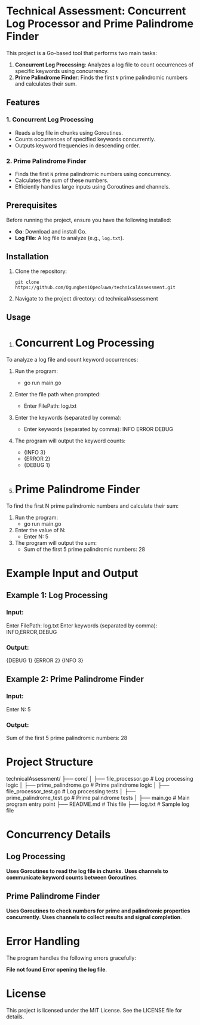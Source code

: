 # Technical Assessment: Concurrent Log Processor and Prime Palindrome Finder

This project is a Go-based tool that performs two main tasks:

1. **Concurrent Log Processing**: Analyzes a log file to count occurrences of specific keywords using concurrency.
2. **Prime Palindrome Finder**: Finds the first `N` prime palindromic numbers and calculates their sum.

## Features

### 1. Concurrent Log Processing

- Reads a log file in chunks using Goroutines.
- Counts occurrences of specified keywords concurrently.
- Outputs keyword frequencies in descending order.

### 2. Prime Palindrome Finder

- Finds the first `N` prime palindromic numbers using concurrency.
- Calculates the sum of these numbers.
- Efficiently handles large inputs using Goroutines and channels.

## Prerequisites

Before running the project, ensure you have the following installed:

- **Go**: Download and install Go.
- **Log File**: A log file to analyze (e.g., `log.txt`).

## Installation

1. Clone the repository:

   ```
   git clone https://github.com/OgungbeniOpeoluwa/technicalAssessment.git
   ```

2. Navigate to the project directory:
   cd technicalAssessment

## Usage

1. # Concurrent Log Processing

To analyze a log file and count keyword occurrences:

1. Run the program:
   - go run main.go
2. Enter the file path when prompted:
   - Enter FilePath: log.txt
3. Enter the keywords (separated by comma):
   - Enter keywords (separated by comma): INFO ERROR DEBUG
4. The program will output the keyword counts:

   - {INFO 3}
   - {ERROR 2}
   - {DEBUG 1}

5. # Prime Palindrome Finder

To find the first N prime palindromic numbers and calculate their sum:

1. Run the program:
   - go run main.go
2. Enter the value of N:
   - Enter N: 5
3. The program will output the sum:
   - Sum of the first 5 prime palindromic numbers: 28

# Example Input and Output

## Example 1: Log Processing

### Input:

Enter FilePath: log.txt
Enter keywords (separated by comma): INFO,ERROR,DEBUG

### Output:

{DEBUG 1} {ERROR 2} {INFO 3}

## Example 2: Prime Palindrome Finder

### Input:

Enter N: 5

### Output:

Sum of the first 5 prime palindromic numbers: 28

# Project Structure

technicalAssessment/
├── core/
│ ├── file_processor.go # Log processing logic
│ ├── prime_palindrome.go # Prime palindrome logic
│ ├── file_processor_test.go # Log processing tests
│ ├── prime_palindrome_test.go # Prime palindrome tests
│
├── main.go # Main program entry point
├── README.md # This file
├── log.txt # Sample log file

# Concurrency Details

## Log Processing

**Uses Goroutines to read the log file in chunks**.
**Uses channels to communicate keyword counts between Goroutines**.

## Prime Palindrome Finder

**Uses Goroutines to check numbers for prime and palindromic properties concurrently**.
**Uses channels to collect results and signal completion**.

# Error Handling

The program handles the following errors gracefully:

**File not found**
**Error opening the log file**.

# License

This project is licensed under the MIT License. See the LICENSE file for details.
